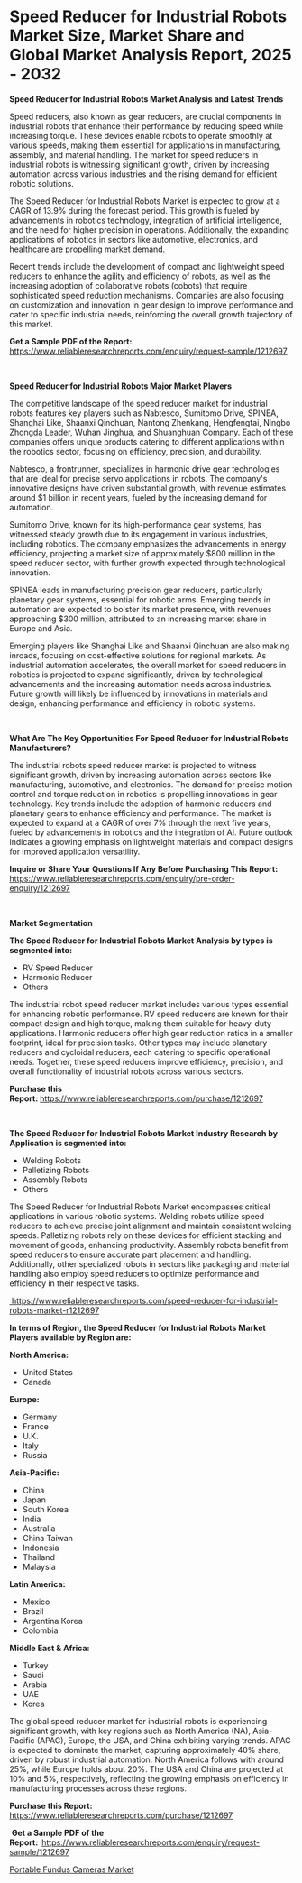 <p><h1>Speed Reducer for Industrial Robots Market Size, Market Share and Global Market Analysis Report, 2025 - 2032</h1></p><p><strong>Speed Reducer for Industrial Robots Market Analysis and Latest Trends</strong></p>
<p><p>Speed reducers, also known as gear reducers, are crucial components in industrial robots that enhance their performance by reducing speed while increasing torque. These devices enable robots to operate smoothly at various speeds, making them essential for applications in manufacturing, assembly, and material handling. The market for speed reducers in industrial robots is witnessing significant growth, driven by increasing automation across various industries and the rising demand for efficient robotic solutions.</p><p>The Speed Reducer for Industrial Robots Market is expected to grow at a CAGR of 13.9% during the forecast period. This growth is fueled by advancements in robotics technology, integration of artificial intelligence, and the need for higher precision in operations. Additionally, the expanding applications of robotics in sectors like automotive, electronics, and healthcare are propelling market demand. </p><p>Recent trends include the development of compact and lightweight speed reducers to enhance the agility and efficiency of robots, as well as the increasing adoption of collaborative robots (cobots) that require sophisticated speed reduction mechanisms. Companies are also focusing on customization and innovation in gear design to improve performance and cater to specific industrial needs, reinforcing the overall growth trajectory of this market.</p></p>
<p><strong>Get a Sample PDF of the Report:&nbsp;</strong> <a href="https://www.reliableresearchreports.com/enquiry/request-sample/1212697?utm_campaign=3265&utm_medium=2&utm_source=Github&utm_content=ia&utm_term=24032025&utm_id=speed-reducer-for-industrial-robots">https://www.reliableresearchreports.com/enquiry/request-sample/1212697</a></p>
<p>&nbsp;</p>
<p><strong>Speed Reducer for Industrial Robots Major Market Players</strong></p>
<p><p>The competitive landscape of the speed reducer market for industrial robots features key players such as Nabtesco, Sumitomo Drive, SPINEA, Shanghai Like, Shaanxi Qinchuan, Nantong Zhenkang, Hengfengtai, Ningbo Zhongda Leader, Wuhan Jinghua, and Shuanghuan Company. Each of these companies offers unique products catering to different applications within the robotics sector, focusing on efficiency, precision, and durability.</p><p>Nabtesco, a frontrunner, specializes in harmonic drive gear technologies that are ideal for precise servo applications in robots. The company's innovative designs have driven substantial growth, with revenue estimates around $1 billion in recent years, fueled by the increasing demand for automation.</p><p>Sumitomo Drive, known for its high-performance gear systems, has witnessed steady growth due to its engagement in various industries, including robotics. The company emphasizes the advancements in energy efficiency, projecting a market size of approximately $800 million in the speed reducer sector, with further growth expected through technological innovation.</p><p>SPINEA leads in manufacturing precision gear reducers, particularly planetary gear systems, essential for robotic arms. Emerging trends in automation are expected to bolster its market presence, with revenues approaching $300 million, attributed to an increasing market share in Europe and Asia.</p><p>Emerging players like Shanghai Like and Shaanxi Qinchuan are also making inroads, focusing on cost-effective solutions for regional markets. As industrial automation accelerates, the overall market for speed reducers in robotics is projected to expand significantly, driven by technological advancements and the increasing automation needs across industries. Future growth will likely be influenced by innovations in materials and design, enhancing performance and efficiency in robotic systems.</p></p>
<p>&nbsp;</p>
<p><strong>What Are The Key Opportunities For Speed Reducer for Industrial Robots Manufacturers?</strong></p>
<p><p>The industrial robots speed reducer market is projected to witness significant growth, driven by increasing automation across sectors like manufacturing, automotive, and electronics. The demand for precise motion control and torque reduction in robotics is propelling innovations in gear technology. Key trends include the adoption of harmonic reducers and planetary gears to enhance efficiency and performance. The market is expected to expand at a CAGR of over 7% through the next five years, fueled by advancements in robotics and the integration of AI. Future outlook indicates a growing emphasis on lightweight materials and compact designs for improved application versatility.</p></p>
<p><strong>Inquire or Share Your Questions If Any Before Purchasing This Report:</strong> <a href="https://www.reliableresearchreports.com/enquiry/pre-order-enquiry/1212697?utm_campaign=3265&utm_medium=2&utm_source=Github&utm_content=ia&utm_term=24032025&utm_id=speed-reducer-for-industrial-robots">https://www.reliableresearchreports.com/enquiry/pre-order-enquiry/1212697</a></p>
<p>&nbsp;</p>
<p><strong>Market Segmentation</strong></p>
<p><strong>The Speed Reducer for Industrial Robots Market Analysis by types is segmented into:</strong></p>
<p><ul><li>RV Speed Reducer</li><li>Harmonic Reducer</li><li>Others</li></ul></p>
<p><p>The industrial robot speed reducer market includes various types essential for enhancing robotic performance. RV speed reducers are known for their compact design and high torque, making them suitable for heavy-duty applications. Harmonic reducers offer high gear reduction ratios in a smaller footprint, ideal for precision tasks. Other types may include planetary reducers and cycloidal reducers, each catering to specific operational needs. Together, these speed reducers improve efficiency, precision, and overall functionality of industrial robots across various sectors.</p></p>
<p><strong>Purchase this Report:&nbsp;</strong><a href="https://www.reliableresearchreports.com/purchase/1212697?utm_campaign=3265&utm_medium=2&utm_source=Github&utm_content=ia&utm_term=24032025&utm_id=speed-reducer-for-industrial-robots">https://www.reliableresearchreports.com/purchase/1212697</a></p>
<p>&nbsp;</p>
<p><strong>The Speed Reducer for Industrial Robots Market Industry Research by Application is segmented into:</strong></p>
<p><ul><li>Welding Robots</li><li>Palletizing Robots</li><li>Assembly Robots</li><li>Others</li></ul></p>
<p><p>The Speed Reducer for Industrial Robots Market encompasses critical applications in various robotic systems. Welding robots utilize speed reducers to achieve precise joint alignment and maintain consistent welding speeds. Palletizing robots rely on these devices for efficient stacking and movement of goods, enhancing productivity. Assembly robots benefit from speed reducers to ensure accurate part placement and handling. Additionally, other specialized robots in sectors like packaging and material handling also employ speed reducers to optimize performance and efficiency in their respective tasks.</p></p>
<p><a href="https://www.reliableresearchreports.com/speed-reducer-for-industrial-robots-market-r1212697?utm_campaign=3265&utm_medium=2&utm_source=Github&utm_content=ia&utm_term=24032025&utm_id=speed-reducer-for-industrial-robots">&nbsp;https://www.reliableresearchreports.com/speed-reducer-for-industrial-robots-market-r1212697</a></p>
<p><strong>In terms of Region, the Speed Reducer for Industrial Robots Market Players available by Region are:</strong></p>
<p>
    <p> <strong> North America: </strong>
        <ul>
            <li>United States</li>
            <li>Canada</li>
        </ul>
        </p> 
    <p> <strong> Europe: </strong>
        <ul>
            <li>Germany</li>
            <li>France</li>
            <li>U.K.</li>
            <li>Italy</li>
            <li>Russia</li>
        </ul>
        </p> 
    <p> <strong> Asia-Pacific: </strong>
        <ul>
            <li>China</li>
            <li>Japan</li>
            <li>South Korea</li>
            <li>India</li>
            <li>Australia</li>
            <li>China Taiwan</li>
            <li>Indonesia</li>
            <li>Thailand</li>
            <li>Malaysia</li>
        </ul>
        </p> 
    <p> <strong> Latin America: </strong>
        <ul>
            <li>Mexico</li>
            <li>Brazil</li>
            <li>Argentina Korea</li>
            <li>Colombia</li>
        </ul>
        </p> 
    <p> <strong> Middle East & Africa: </strong>
        <ul>
            <li>Turkey</li>
            <li>Saudi</li>
            <li>Arabia</li>
            <li>UAE</li>
            <li>Korea</li>
        </ul>
    </p>
    </p>
<p><p>The global speed reducer market for industrial robots is experiencing significant growth, with key regions such as North America (NA), Asia-Pacific (APAC), Europe, the USA, and China exhibiting varying trends. APAC is expected to dominate the market, capturing approximately 40% share, driven by robust industrial automation. North America follows with around 25%, while Europe holds about 20%. The USA and China are projected at 10% and 5%, respectively, reflecting the growing emphasis on efficiency in manufacturing processes across these regions.</p></p>
<p><strong>Purchase this Report: </strong><a href="https://www.reliableresearchreports.com/purchase/1212697?utm_campaign=3265&utm_medium=2&utm_source=Github&utm_content=ia&utm_term=24032025&utm_id=speed-reducer-for-industrial-robots">https://www.reliableresearchreports.com/purchase/1212697</a></p>
<p>&nbsp;<strong>Get a Sample PDF of the Report:&nbsp;&nbsp;</strong><a href="https://www.reliableresearchreports.com/enquiry/request-sample/1212697?utm_campaign=3265&utm_medium=2&utm_source=Github&utm_content=ia&utm_term=24032025&utm_id=speed-reducer-for-industrial-robots">https://www.reliableresearchreports.com/enquiry/request-sample/1212697</a></p>
<p><strong></strong></p>
<p><p><a href="https://github.com/payareganiou/Market-Research-Report-List-1/blob/main/portable-fundus-cameras-market.md?utm_campaign=3265&utm_medium=2&utm_source=Github&utm_content=ia&utm_term=24032025&utm_id=speed-reducer-for-industrial-robots">Portable Fundus Cameras Market</a></p></p>